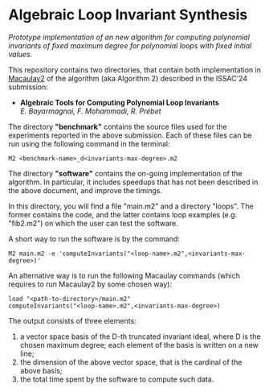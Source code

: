 # Algebraic Loop Invariant Synthesis

*Prototype implementation of an new algorithm for computing polynomial invariants of fixed maximum degree for polynomial loops with fixed initial values.*

This repository contains two directories, that contain both implementation in [Macaulay2](https://macaulay2.com/) of the algorithm (aka Algorithm 2) described in the ISSAC'24 submission: 

* **Algebraic Tools for Computing Polynomial Loop Invariants** <br>*E. Bayarmagnai, F. Mohammadi, R. Prébet*


The directory **"benchmark"** contains the source files used for the experiments reported in the above submission. Each of these files can be run using the following command in the terminal:

```
M2 <benchmark-name>_d<invariants-max-degree>.m2
```

The directory **"software"** contains the on-going implementation of the algorithm. In particular, it includes speedups that has not been described in the above document, and improve the timings. 

In this directory, you will find a file "main.m2" and a directory "loops". The former contains the code, and the latter contains loop examples (e.g. "fib2.m2") on which the user can test the software.

A short way to run the software is by the command:

```
M2 main.m2 -e 'computeInvariants("<loop-name>.m2",<invariants-max-degree>)'
```

An alternative way is to run the following Macaulay commands (which requires to run Macaulay2 by some chosen way):

```
load "<path-to-directory>/main.m2"
computeInvariants("<loop-name>.m2",<invariants-max-degree>)
```

The output consists of three elements:
1. a vector space basis of the D-th truncated invariant ideal, where D is the chosen maximum degree; each element of the basis is written on a new line; 
2. the dimension of the above vector space, that is the cardinal of the above basis;
3. the total time spent by the software to compute such data.
